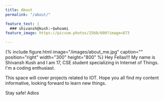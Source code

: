 ```yaml
---
title: About
permalink: "/about/"

feature_text: |
  ### shivansh@kush:~$whoami
feature_image: https://picsum.photos/2560/600?image=873

---
```

{% include figure.html image="/images/about_me.jpg" caption="" position="right" width="300" height="800" %}
Hey Fellas!!!
My name is Shivansh Kush and I am 17, CSE student specializing in Internet of Things. I'm a coding enthusiast. 

This space will cover projects related to IOT.
Hope you all find my content informative, looking forward to learn new things.

Stay safe! Adios






